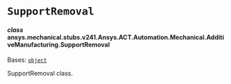# `SupportRemoval`



#### *class* ansys.mechanical.stubs.v241.Ansys.ACT.Automation.Mechanical.AdditiveManufacturing.SupportRemoval

Bases: [`object`](https://docs.python.org/3/library/functions.html#object)

SupportRemoval class.

<!-- !! processed by numpydoc !! -->

